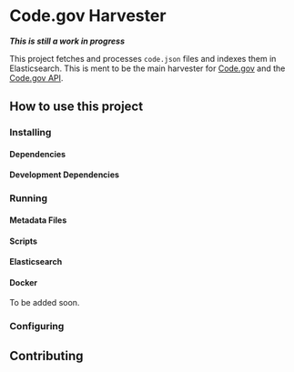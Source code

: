 # Code.gov Harvester

___This is still a work in progress___

This project fetches and processes `code.json` files and indexes them in Elasticsearch. This is ment to be the main harvester for [Code.gov](https://code.gov) and the [Code.gov API](https://github.com/gsa/code-gov-api).

## How to use this project

### Installing

#### Dependencies

#### Development Dependencies

### Running

#### Metadata Files

#### Scripts

#### Elasticsearch

#### Docker

To be added soon.

### Configuring

## Contributing

